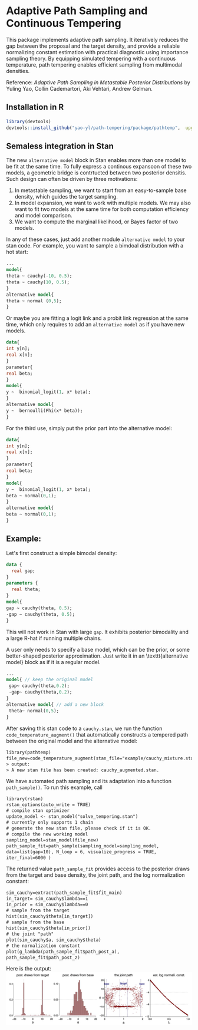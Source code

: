 #   Adaptive Path Sampling and Continuous Tempering

This package implements adaptive path sampling. It iteratively reduces the gap between the proposal and the target density, and provide a reliable  normalizing constant  estimation with practical diagnostic using importance sampling theory. 
By equipping simulated tempering with a continuous temperature, path tempering enables efficient sampling from multimodal densities.    

Reference:
*Adaptive Path Sampling in Metastable Posterior Distributions* by  Yuling Yao, Collin  Cademartori, Aki Vehtari, Andrew Gelman.

## Installation in R
```R
library(devtools)
devtools::install_github("yao-yl/path-tempering/package/pathtemp",  upgrade="never")
``` 

## Semaless integration in Stan
The new `alternative model` block in Stan enables more than one model to be fit at the same time. To fully express a continous expansoon of these two models, a geometric bridge is contrtucted between two posterior densitis. Such design can often be driven by three motivations:
1. In metastable sampling, we want to start from an easy-to-sample base density, which guides the target sampling. 
2. In model expansion, we want to work with multiple models. We may also want to fit two models at the same time for both computation efficiency and model comparison. 
3. We want to compute the marginal likelihood, or Bayes factor of two models.

In any of these cases, just add another module `alternative model` to your stan code. For example, you want to sample a bimdoal distribution with a hot start:

```stan
...
model{
theta ~ cauchy(-10, 0.5);
theta ~ cauchy(10, 0.5);
}
alternative model{
theta ~ normal (0,5);
}
```

Or maybe you are fitting a logit link and a probit link regression at the same time, which only requires to add an `alternative model` as if you have new models.

```stan
data{
int y[n];
real x[n];
}
parameter{
real beta;
}
model{
y ~  binomial_logit(1, x* beta);
}
alternative model{
y ~  bernoulli(Phi(x* beta));
}
```

For the third use, simply put the prior part into the alternative model:
```stan
data{
int y[n];
real x[n];
}
parameter{
real beta;
}
model{
y ~  binomial_logit(1, x* beta);
beta ~ normal(0,1);
}
alternative model{
beta ~ normal(0,1);
}
```


## Example:
Let's first construct a simple bimodal density:
```stan
data {
  real gap;
}
parameters {
  real theta;
}
model{
gap ~ cauchy(theta, 0.5);
-gap ~ cauchy(theta, 0.5);
}
```
This will not work in Stan with large `gap`. It exhibits posterior bimodality  and a large R-hat if running multiple chains. 

A user only needs to specify a base model,  which can be the prior, or some better-shaped posterior approximation.   Just write it in an  \texttt{alternative model} block as if it is a regular model.    
 
```stan
...
model{ // keep the original model  
 gap~ cauchy(theta,0.2);   
 -gap~ cauchy(theta,0.2);   
}
alternative model{ // add a new block 
 theta~ normal(0,5);   
}
```

After saving this stan code to a  `cauchy.stan`, we run the function `code_temperature_augment()` that automatically constructs a tempered path between the original model and the alternative model:

```
library(pathtemp)
file_new=code_temperature_augment(stan_file="example/cauchy_mixture.stan")
> output:
> A new stan file has been created: cauchy_augmented.stan.
```

We have automated path sampling and its adaptation into a function `path_sample()`.
To run this example, call
```
library(rstan)
rstan_options(auto_write = TRUE)
# compile stan optimizer
update_model <- stan_model("solve_tempering.stan")
# currently only supports 1 chain
# generate the new stan file, please check if it is OK.
# compile the new working model
sampling_model=stan_model(file_new)
path_sample_fit=path_sample(sampling_model=sampling_model, data=list(gap=10), N_loop = 6, visualize_progress = TRUE, iter_final=6000 )
```

The returned value `path_sample_fit` provides access to the posterior draws from the target and base density, the joint path,  and the log normalization constant:
```
sim_cauchy=extract(path_sample_fit$fit_main)
in_target= sim_cauchy$lambda==1
in_prior = sim_cauchy$lambda==0
# sample from the target 
hist(sim_cauchy$theta[in_target])
# sample from the base 
hist(sim_cauchy$theta[in_prior])
# the joint "path"
plot(sim_cauchy$a, sim_cauchy$theta)
# the normalization constant
plot(g_lambda(path_sample_fit$path_post_a), path_sample_fit$path_post_z)
```
Here is the output:
![cauchy exampl output](/example/img/Cauchy.jpg)

 



